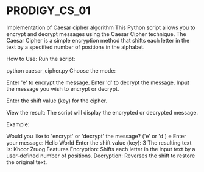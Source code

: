 # PRODIGY_CS_01
Implementation of Caesar cipher algorithm
This Python script allows you to encrypt and decrypt messages using the Caesar Cipher technique. The Caesar Cipher is a simple encryption method that shifts each letter in the text by a specified number of positions in the alphabet.

How to Use:
Run the script:

python caesar_cipher.py
Choose the mode:

Enter 'e' to encrypt the message.
Enter 'd' to decrypt the message.
Input the message you wish to encrypt or decrypt.

Enter the shift value (key) for the cipher.

View the result: The script will display the encrypted or decrypted message.

Example:

Would you like to 'encrypt' or 'decrypt' the message? ('e' or 'd') e
Enter your message: Hello World
Enter the shift value (key): 3
The resulting text is: Khoor Zruog
Features
Encryption: Shifts each letter in the input text by a user-defined number of positions.
Decryption: Reverses the shift to restore the original text.
